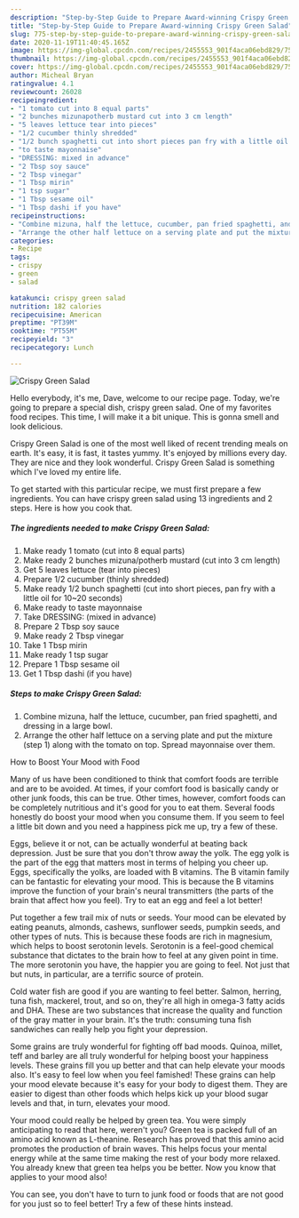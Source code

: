 ```yaml
---
description: "Step-by-Step Guide to Prepare Award-winning Crispy Green Salad"
title: "Step-by-Step Guide to Prepare Award-winning Crispy Green Salad"
slug: 775-step-by-step-guide-to-prepare-award-winning-crispy-green-salad
date: 2020-11-19T11:40:45.165Z
image: https://img-global.cpcdn.com/recipes/2455553_901f4aca06ebd829/751x532cq70/crispy-green-salad-recipe-main-photo.jpg
thumbnail: https://img-global.cpcdn.com/recipes/2455553_901f4aca06ebd829/751x532cq70/crispy-green-salad-recipe-main-photo.jpg
cover: https://img-global.cpcdn.com/recipes/2455553_901f4aca06ebd829/751x532cq70/crispy-green-salad-recipe-main-photo.jpg
author: Micheal Bryan
ratingvalue: 4.1
reviewcount: 26028
recipeingredient:
- "1 tomato cut into 8 equal parts"
- "2 bunches mizunapotherb mustard cut into 3 cm length"
- "5 leaves lettuce tear into pieces"
- "1/2 cucumber thinly shredded"
- "1/2 bunch spaghetti cut into short pieces pan fry with a little oil for 1020 seconds"
- "to taste mayonnaise"
- "DRESSING: mixed in advance"
- "2 Tbsp soy sauce"
- "2 Tbsp vinegar"
- "1 Tbsp mirin"
- "1 tsp sugar"
- "1 Tbsp sesame oil"
- "1 Tbsp dashi if you have"
recipeinstructions:
- "Combine mizuna, half the lettuce, cucumber, pan fried spaghetti, and dressing in a large bowl."
- "Arrange the other half lettuce on a serving plate and put the mixture (step 1) along with the tomato on top. Spread mayonnaise over them."
categories:
- Recipe
tags:
- crispy
- green
- salad

katakunci: crispy green salad 
nutrition: 182 calories
recipecuisine: American
preptime: "PT39M"
cooktime: "PT55M"
recipeyield: "3"
recipecategory: Lunch

---
```



![Crispy Green Salad](https://img-global.cpcdn.com/recipes/2455553_901f4aca06ebd829/751x532cq70/crispy-green-salad-recipe-main-photo.jpg)

Hello everybody, it's me, Dave, welcome to our recipe page. Today, we're going to prepare a special dish, crispy green salad. One of my favorites food recipes. This time, I will make it a bit unique. This is gonna smell and look delicious.



Crispy Green Salad is one of the most well liked of recent trending meals on earth. It's easy, it is fast, it tastes yummy. It's enjoyed by millions every day. They are nice and they look wonderful. Crispy Green Salad is something which I've loved my entire life.


To get started with this particular recipe, we must first prepare a few ingredients. You can have crispy green salad using 13 ingredients and 2 steps. Here is how you cook that.

<!--inarticleads1-->

##### The ingredients needed to make Crispy Green Salad:

1. Make ready 1 tomato (cut into 8 equal parts)
1. Make ready 2 bunches mizuna/potherb mustard (cut into 3 cm length)
1. Get 5 leaves lettuce (tear into pieces)
1. Prepare 1/2 cucumber (thinly shredded)
1. Make ready 1/2 bunch spaghetti (cut into short pieces, pan fry with a little oil for 10~20 seconds)
1. Make ready to taste mayonnaise
1. Take DRESSING: (mixed in advance)
1. Prepare 2 Tbsp soy sauce
1. Make ready 2 Tbsp vinegar
1. Take 1 Tbsp mirin
1. Make ready 1 tsp sugar
1. Prepare 1 Tbsp sesame oil
1. Get 1 Tbsp dashi (if you have)




<!--inarticleads2-->

##### Steps to make Crispy Green Salad:

1. Combine mizuna, half the lettuce, cucumber, pan fried spaghetti, and dressing in a large bowl.
1. Arrange the other half lettuce on a serving plate and put the mixture (step 1) along with the tomato on top. Spread mayonnaise over them.




How to Boost Your Mood with Food


Many of us have been conditioned to think that comfort foods are terrible and are to be avoided. At times, if your comfort food is basically candy or other junk foods, this can be true. Other times, however, comfort foods can be completely nutritious and it's good for you to eat them. Several foods honestly do boost your mood when you consume them. If you seem to feel a little bit down and you need a happiness pick me up, try a few of these.

Eggs, believe it or not, can be actually wonderful at beating back depression. Just be sure that you don't throw away the yolk. The egg yolk is the part of the egg that matters most in terms of helping you cheer up. Eggs, specifically the yolks, are loaded with B vitamins. The B vitamin family can be fantastic for elevating your mood. This is because the B vitamins improve the function of your brain's neural transmitters (the parts of the brain that affect how you feel). Try to eat an egg and feel a lot better!

Put together a few trail mix of nuts or seeds. Your mood can be elevated by eating peanuts, almonds, cashews, sunflower seeds, pumpkin seeds, and other types of nuts. This is because these foods are rich in magnesium, which helps to boost serotonin levels. Serotonin is a feel-good chemical substance that dictates to the brain how to feel at any given point in time. The more serotonin you have, the happier you are going to feel. Not just that but nuts, in particular, are a terrific source of protein.

Cold water fish are good if you are wanting to feel better. Salmon, herring, tuna fish, mackerel, trout, and so on, they're all high in omega-3 fatty acids and DHA. These are two substances that increase the quality and function of the gray matter in your brain. It's the truth: consuming tuna fish sandwiches can really help you fight your depression. 

Some grains are truly wonderful for fighting off bad moods. Quinoa, millet, teff and barley are all truly wonderful for helping boost your happiness levels. These grains fill you up better and that can help elevate your moods also. It's easy to feel low when you feel famished! These grains can help your mood elevate because it's easy for your body to digest them. They are easier to digest than other foods which helps kick up your blood sugar levels and that, in turn, elevates your mood.

Your mood could really be helped by green tea. You were simply anticipating to read that here, weren't you? Green tea is packed full of an amino acid known as L-theanine. Research has proved that this amino acid promotes the production of brain waves. This helps focus your mental energy while at the same time making the rest of your body more relaxed. You already knew that green tea helps you be better. Now you know that applies to your mood also!

You can see, you don't have to turn to junk food or foods that are not good for you just so to feel better! Try  a few  of  these  hints  instead.

